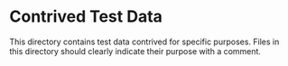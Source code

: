 # Contrived Test Data

This directory contains test data contrived for specific purposes. Files in this
directory should clearly indicate their purpose with a comment.


